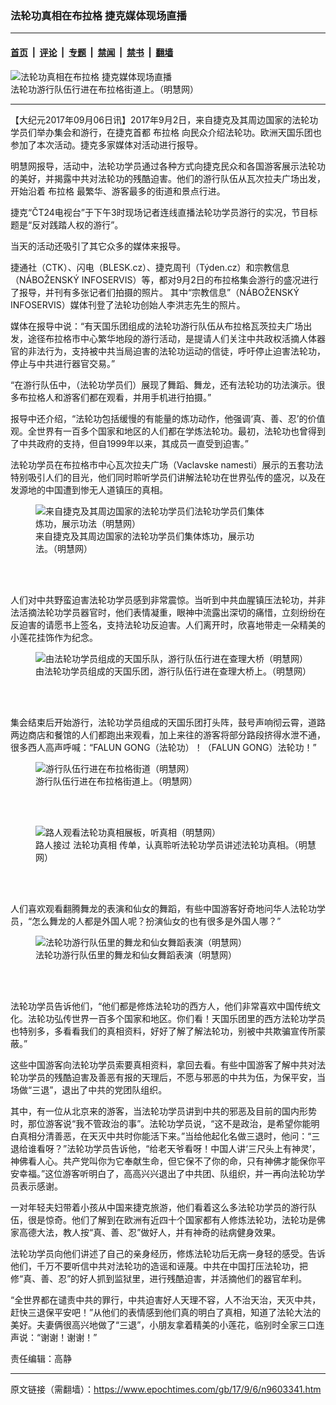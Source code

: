 ### 法轮功真相在布拉格 捷克媒体现场直播

---

#### [首页](../../../..?n9603341) &nbsp;|&nbsp; [评论](../../../../../epoch-comment?n9603341) &nbsp;|&nbsp; [专题](../../../../../epoch-special?n9603341) &nbsp;|&nbsp; [禁闻](../../../../../epoch-news?n9603341) &nbsp;|&nbsp; [禁书](../../../../../books?n9603341) &nbsp;|&nbsp; [翻墙](https://github.com/gfw-breaker/nogfw/blob/master/README.md?n9603341)


<div><img alt="法轮功真相在布拉格 捷克媒体现场直播" class="attachment-djy_600_400 size-djy_600_400 wp-post-image" src="https://i.epochtimes.com/assets/uploads/2017/09/2017-9-5-czech-prague_05.jpg"/>
<div class="caption">
 法轮功游行队伍行进在布拉格街道上。（明慧网）
</div></div><hr/><div class="post_content" id="artbody" itemprop="articleBody">
 <!-- article content begin -->
 <p>
  【大纪元2017年09月06日讯】2017年9月2日，来自捷克及其周边国家的法轮功学员们举办集会和游行，在捷克首都
  <ok href="https://www.epochtimes.com/gb/tag/%E5%B8%83%E6%8B%89%E6%A0%BC.html">
   布拉格
  </ok>
  向民众介绍法轮功。欧洲天国乐团也参加了本次活动。捷克多家媒体对活动进行报导。
 </p>
 <p>
  明慧网报导，活动中，法轮功学员通过各种方式向捷克民众和各国游客展示法轮功的美好，并揭露中共对法轮功的残酷迫害。他们的游行队伍从瓦次拉夫广场出发，开始沿着
  <ok href="https://www.epochtimes.com/gb/tag/%E5%B8%83%E6%8B%89%E6%A0%BC.html">
   布拉格
  </ok>
  最繁华、游客最多的街道和景点行进。
 </p>
 <p>
  捷克“ČT24电视台”于下午3时现场记者连线直播法轮功学员游行的实况，节目标题是“反对践踏人权的游行”。
 </p>
 <p>
  当天的活动还吸引了其它众多的媒体来报导。
 </p>
 <p>
  捷通社（CTK）、闪电（BLESK.cz）、捷克周刊（Týden.cz）和宗教信息（NÁBOŽENSKÝ INFOSERVIS）等，都对9月2日的布拉格集会游行的盛况进行了报导，并刊有多张记者们拍摄的照片。 其中“宗教信息”（NÁBOŽENSKÝ INFOSERVIS）媒体刊登了法轮功创始人李洪志先生的照片。
 </p>
 <p>
  媒体在报导中说：“有天国乐团组成的法轮功游行队伍从布拉格瓦茨拉夫广场出发，途径布拉格市中心繁华地段的游行活动，是提请人们关注中共政权活摘人体器官的非法行为，支持被中共当局迫害的法轮功运动的信徒，呼吁停止迫害法轮功，停止与中共进行器官交易。”
 </p>
 <p>
  “在游行队伍中，（法轮功学员们）展现了舞蹈、舞龙，还有法轮功的功法演示。很多布拉格人和游客们都在观看，并用手机进行拍摄。”
 </p>
 <p>
  报导中还介绍，“法轮功包括缓慢的有能量的炼功动作，他强调‘真、善、忍’的价值观。全世界有一百多个国家和地区的人们都在学炼法轮功。最初，法轮功也曾得到了中共政府的支持，但自1999年以来，其成员一直受到迫害。”
 </p>
 <p>
  法轮功学员在布拉格市中心瓦次拉夫广场（Vaclavske namesti）展示的五套功法特别吸引人们的目光，他们同时聆听学员们讲解法轮功在世界弘传的盛况，以及在发源地的中国遭到惨无人道镇压的真相。
 </p>
 <figure aria-describedby="caption-attachment-9603415" class="wp-caption aligncenter" id="attachment_9603415" style="width: 374px">
  <ok href=" https://i.epochtimes.com/assets/uploads/2017/09/2017-9-5-czech-prague_01.jpg" rel="noreferrer noopener" target="_blank">
   <img alt="来自捷克及其周边国家的法轮功学员们法轮功学员们集体炼功，展示功法（明慧网）" class="size-full wp-image-9603415" src="https://i.epochtimes.com/assets/uploads/2017/09/2017-9-5-czech-prague_01.jpg"/>
  </ok>
  <br/><figcaption class="wp-caption-text" id="caption-attachment-9603415">
   来自捷克及其周边国家的法轮功学员们集体炼功，展示功法。（明慧网）
  </figcaption><br/>
 </figure><br/>
 <p>
  人们对中共野蛮迫害法轮功学员感到非常震惊。当听到中共血腥镇压法轮功，并非法活摘法轮功学员器官时，他们表情凝重，眼神中流露出深切的痛惜，立刻纷纷在反迫害的请愿书上签名，支持法轮功反迫害。人们离开时，欣喜地带走一朵精美的小莲花挂饰作为纪念。
 </p>
 <figure aria-describedby="caption-attachment-9603417" class="wp-caption aligncenter" id="attachment_9603417" style="width: 450px">
  <ok href=" https://i.epochtimes.com/assets/uploads/2017/09/2017-9-5-czech-prague_03-450x337.jpg" rel="noreferrer noopener" target="_blank">
   <img alt="由法轮功学员组成的天国乐队，游行队伍行进在查理大桥（明慧网）" class="size-medium wp-image-9603417" src="https://i.epochtimes.com/assets/uploads/2017/09/2017-9-5-czech-prague_03-450x337.jpg"/>
  </ok>
  <br/><figcaption class="wp-caption-text" id="caption-attachment-9603417">
   由法轮功学员组成的天国乐团，游行队伍行进在查理大桥上。（明慧网）
  </figcaption><br/>
 </figure><br/>
 <p>
  集会结束后开始游行，法轮功学员组成的天国乐团打头阵，鼓号声响彻云霄，道路两边商店和餐馆的人们都跑出来观看，加上来往的游客将部分路段挤得水泄不通，很多西人高声呼喊：“FALUN GONG（法轮功）！（FALUN GONG）法轮功！”
 </p>
 <figure aria-describedby="caption-attachment-9603418" class="wp-caption aligncenter" id="attachment_9603418" style="width: 450px">
  <ok href=" https://i.epochtimes.com/assets/uploads/2017/09/2017-9-5-czech-prague_04-450x337.jpg" rel="noreferrer noopener" target="_blank">
   <img alt="游行队伍行进在布拉格街道（明慧网）" class="size-medium wp-image-9603418" src="https://i.epochtimes.com/assets/uploads/2017/09/2017-9-5-czech-prague_04-450x337.jpg"/>
  </ok>
  <br/><figcaption class="wp-caption-text" id="caption-attachment-9603418">
   游行队伍行进在布拉格街道上。（明慧网）
  </figcaption><br/>
 </figure><br/>
 <figure aria-describedby="caption-attachment-9603421" class="wp-caption aligncenter" id="attachment_9603421" style="width: 450px">
  <ok href=" https://i.epochtimes.com/assets/uploads/2017/09/2017-9-5-czech-prague_06-450x497.jpg" rel="noreferrer noopener" target="_blank">
   <img alt="路人观看法轮功真相展板，听真相（明慧网）" class="size-medium wp-image-9603421" src="https://i.epochtimes.com/assets/uploads/2017/09/2017-9-5-czech-prague_06-450x497.jpg"/>
  </ok>
  <br/><figcaption class="wp-caption-text" id="caption-attachment-9603421">
   路人接过
   <ok href="https://www.epochtimes.com/gb/tag/%E6%B3%95%E8%BD%AE%E5%8A%9F%E7%9C%9F%E7%9B%B8.html">
    法轮功真相
   </ok>
   传单，认真聆听法轮功学员讲述法轮功真相。（明慧网）
  </figcaption><br/>
 </figure><br/>
 <p>
  人们喜欢观看翻腾舞龙的表演和仙女的舞蹈，有些中国游客好奇地问华人法轮功学员，“怎么舞龙的人都是外国人呢？扮演仙女的也有很多是外国人哪？”
 </p>
 <figure aria-describedby="caption-attachment-9603416" class="wp-caption aligncenter" id="attachment_9603416" style="width: 450px">
  <ok href=" https://i.epochtimes.com/assets/uploads/2017/09/2017-9-5-czech-prague_02-450x396.jpg" rel="noreferrer noopener" target="_blank">
   <img alt="法轮功游行队伍里的舞龙和仙女舞蹈表演（明慧网）" class="wp-image-9603416 size-medium" src="https://i.epochtimes.com/assets/uploads/2017/09/2017-9-5-czech-prague_02-450x396.jpg"/>
  </ok>
  <br/><figcaption class="wp-caption-text" id="caption-attachment-9603416">
   法轮功游行队伍里的舞龙和仙女舞蹈表演（明慧网）
  </figcaption><br/>
 </figure><br/>
 <p>
  法轮功学员告诉他们，“他们都是修炼法轮功的西方人，他们非常喜欢中国传统文化。法轮功弘传世界一百多个国家和地区。你们看！天国乐团里的西方法轮功学员也特别多，多看看我们的真相资料，好好了解了解法轮功，别被中共欺骗宣传所蒙蔽。”
 </p>
 <p>
  这些中国游客向法轮功学员索要真相资料，拿回去看。有些中国游客了解中共对法轮功学员的残酷迫害及善恶有报的天理后，不愿与邪恶的中共为伍，为保平安，当场做“三退”，退出了中共的党团队组织。
 </p>
 <p>
  其中，有一位从北京来的游客，当法轮功学员讲到中共的邪恶及目前的国内形势时，那位游客说“我不管政治的事”。法轮功学员说，“这不是政治，是希望你能明白真相分清善恶，在天灭中共时你能活下来。”当给他起化名做三退时，他问：“三退给谁看呀？”法轮功学员告诉他，“给老天爷看呀！中国人讲‘三尺头上有神灵’，神佛看人心。共产党叫你为它奉献生命，但它保不了你的命，只有神佛才能保你平安幸福。”这位游客听明白了，高高兴兴退出了中共团、队组织，并一再向法轮功学员表示感谢。
 </p>
 <p>
  一对年轻夫妇带着小孩从中国来捷克旅游，他们看着这么多法轮功学员的游行队伍，很是惊奇。他们了解到在欧洲有近四十个国家都有人修炼法轮功，法轮功是佛家高德大法，教人按“真、善、忍”做好人，并有神奇的祛病健身效果。
 </p>
 <p>
  法轮功学员向他们讲述了自己的亲身经历，修炼法轮功后无病一身轻的感受。告诉他们，千万不要听信中共对法轮功的造谣和诬蔑。中共在中国打压法轮功，把修“真、善、忍”的好人抓到监狱里，进行残酷迫害，并活摘他们的器官牟利。
 </p>
 <p>
  “全世界都在谴责中共的罪行，中共迫害好人天理不容，人不治天治，天灭中共，赶快三退保平安吧！”从他们的表情感到他们真的明白了真相，知道了法轮大法的美好。夫妻俩很高兴地做了“三退”，小朋友拿着精美的小莲花，临别时全家三口连声说：“谢谢！谢谢！”
 </p>
 <p>
  责任编辑：高静
 </p>
 <!-- article content end -->
 <div id="below_article_ad">
 </div>
</div>


---

原文链接（需翻墙）：https://www.epochtimes.com/gb/17/9/6/n9603341.htm